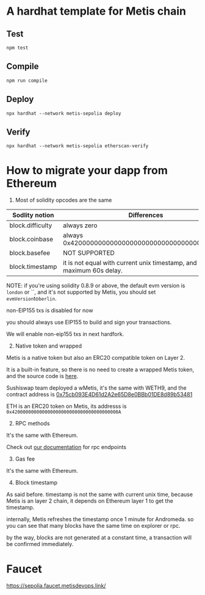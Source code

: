 # A hardhat template for Metis chain

## Test

```
npm test
```

## Compile

```
npm run compile
```

## Deploy

```
npx hardhat --network metis-sepolia deploy
```

## Verify

```
npx hardhat --network metis-sepolia etherscan-verify
```

# How to migrate your dapp from Ethereum

1. Most of solidity opcodes are the same

| Sodlity notion   | Differences                                                                |
| ---------------- | -------------------------------------------------------------------------- |
| block.difficulty | always zero                                                                |
| block.coinbase   | always 0x4200000000000000000000000000000000000011                          |
| block.basefee    | NOT SUPPORTED                                                              |
| block.timestamp  | it is not equal with current unix timestamp, and it has maximum 60s delay. |

NOTE: if you're using solidity 0.8.9 or above, the default evm version is `london` or ``, and it's not supported by Metis, you should set `evmVersion`to`berlin`.

non-EIP155 txs is disabled for now

you should always use EIP155 to build and sign your transactions.

We will enable non-eip155 txs in next hardfork.

2. Native token and wrapped

Metis is a native token but also an ERC20 compatible token on Layer 2.

It is a built-in feature, so there is no need to create a wrapped Metis token, and the source code is [here](https://github.com/MetisProtocol/mvm/blob/develop/packages/contracts/contracts/MVM/MVM_Coinbase.sol).

Sushiswap team deployed a wMetis, it's the same with WETH9, and the contract address is [0x75cb093E4D61d2A2e65D8e0BBb01DE8d89b53481](https://andromeda-explorer.metis.io/address/0x75cb093E4D61d2A2e65D8e0BBb01DE8d89b53481/contracts)

ETH is an ERC20 token on Metis, its addresss is `0x420000000000000000000000000000000000000A`

2. RPC methods

It's the same with Ethereum.

Check out [our documentation](https://docs.metis.io/dev/get-started/metis-connection-details) for rpc endpoints

3. Gas fee

It's the same with Ethereum.

4. Block timestamp

As said before. timestamp is not the same with current unix time, because Metis is an layer 2 chain, it depends on Ethereum layer 1 to get the timestamp.

internally, Metis refreshes the timestamp once 1 minute for Andromeda. so you can see that many blocks have the same time on explorer or rpc.

by the way, blocks are not generated at a constant time, a transaction will be confirmed immediately.

# Faucet

https://sepolia.faucet.metisdevops.link/
